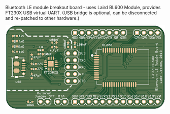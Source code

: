 Bluetooth LE module breakout board - uses Laird BL600 Module, provides FT230X USB virtual UART. (USB bridge is optional, can be disconnected and re-patched to other hardware.)

 ![](https://github.com/lukeweston/BluetoothModule/raw/master/BluetoothModule-pcb.png)
